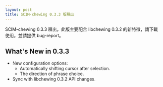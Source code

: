 ```yaml
---
layout: post
title: SCIM-chewing 0.3.3 版釋出
---
```

SCIM-chewing 0.3.3 釋出，此版主要配合 libchewing 0.3.2 的新特徵，請下載使用，並請提供 bug-report。

What's New in 0.3.3                                                                      
----------------------------------------------------------
* New configuration options:
	- Automatically shifting cursor after selection.
	- The direction of phrase choice.
* Sync with libchewing 0.3.2 API changes.
